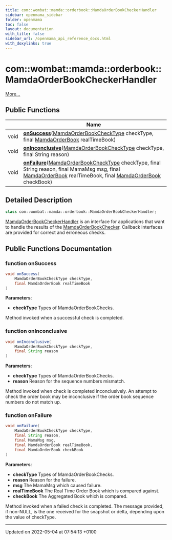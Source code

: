 ```yaml
---
title: com::wombat::mamda::orderbook::MamdaOrderBookCheckerHandler
sidebar: openmama_sidebar
folder: openmama
toc: false
layout: documentation
with_title: false
sidebar_url: /openmama_api_reference_docs.html
with_doxylinks: true
---
```


# com::wombat::mamda::orderbook::MamdaOrderBookCheckerHandler



 [More...](#detailed-description)

## Public Functions

|                | Name           |
| -------------- | -------------- |
| void | **[onSuccess](interfacecom_1_1wombat_1_1mamda_1_1orderbook_1_1MamdaOrderBookCheckerHandler.html#function-onsuccess)**([MamdaOrderBookCheckType](classcom_1_1wombat_1_1mamda_1_1orderbook_1_1MamdaOrderBookCheckType.html) checkType, final [MamdaOrderBook](classcom_1_1wombat_1_1mamda_1_1orderbook_1_1MamdaOrderBook.html) realTimeBook) |
| void | **[onInconclusive](interfacecom_1_1wombat_1_1mamda_1_1orderbook_1_1MamdaOrderBookCheckerHandler.html#function-oninconclusive)**([MamdaOrderBookCheckType](classcom_1_1wombat_1_1mamda_1_1orderbook_1_1MamdaOrderBookCheckType.html) checkType, final String reason) |
| void | **[onFailure](interfacecom_1_1wombat_1_1mamda_1_1orderbook_1_1MamdaOrderBookCheckerHandler.html#function-onfailure)**([MamdaOrderBookCheckType](classcom_1_1wombat_1_1mamda_1_1orderbook_1_1MamdaOrderBookCheckType.html) checkType, final String reason, final MamaMsg msg, final [MamdaOrderBook](classcom_1_1wombat_1_1mamda_1_1orderbook_1_1MamdaOrderBook.html) realTimeBook, final [MamdaOrderBook](classcom_1_1wombat_1_1mamda_1_1orderbook_1_1MamdaOrderBook.html) checkBook) |

## Detailed Description

```java
class com::wombat::mamda::orderbook::MamdaOrderBookCheckerHandler;
```


[MamdaOrderBookCheckerHandler](interfacecom_1_1wombat_1_1mamda_1_1orderbook_1_1MamdaOrderBookCheckerHandler.html) is an interface for applications that want to handle the results of the [MamdaOrderBookChecker](classcom_1_1wombat_1_1mamda_1_1orderbook_1_1MamdaOrderBookChecker.html). Callback interfaces are provided for correct and erroneous checks. 

## Public Functions Documentation

### function onSuccess

```java
void onSuccess(
    MamdaOrderBookCheckType checkType,
    final MamdaOrderBook realTimeBook
)
```


**Parameters**: 

  * **checkType** Types of MamdaOrderBookChecks. 


Method invoked when a successful check is completed.


### function onInconclusive

```java
void onInconclusive(
    MamdaOrderBookCheckType checkType,
    final String reason
)
```


**Parameters**: 

  * **checkType** Types of MamdaOrderBookChecks. 
  * **reason** Reason for the sequence numbers mismatch. 


Method invoked when check is completed inconclusively. An attempt to check the order book may be inconclusive if the order book sequence numbers do not match up.


### function onFailure

```java
void onFailure(
    MamdaOrderBookCheckType checkType,
    final String reason,
    final MamaMsg msg,
    final MamdaOrderBook realTimeBook,
    final MamdaOrderBook checkBook
)
```


**Parameters**: 

  * **checkType** Types of MamdaOrderBookChecks. 
  * **reason** Reason for the failure. 
  * **msg** The MamaMsg which caused failure. 
  * **realTimeBook** The Real Time Order Book which is compared against. 
  * **checkBook** The Aggregated Book which is compared. 


Method invoked when a failed check is completed. The message provided, if non-NULL, is the one received for the snapshot or delta, depending upon the value of checkType.


-------------------------------

Updated on 2022-05-04 at 07:54:13 +0100